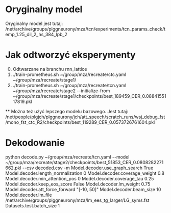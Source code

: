 # Oryginalny model
Oryginalny model jest tutaj: /net/archive/groups/plggneurony/mza/tcn/experiments/tcn_params_check/temp_1.25_dil_2_hs_384_lpb_2

# Jak odtworzyć eksperymenty

0. Odtwarzane na branchu rnn_lattice
1. ./train-prometheus.sh ~/group/mza/recreate/ctc.yaml ~/group/mza/recreate/stage1/
2. ./train-prometheus.sh ~/group/mza/recreate/tcn.yaml ~/group/mza/recreate/stage2 --initialize-from ~/group/mza/recreate/stage1/checkpoints/best_189459_CER_0.0884155117819.pkl

** Można też użyć lepszego modelu bazowego. Jest tutaj: /net/people/plgjch/plggneurony/jch/att_speech/scratch_runs/wsj_debug_fst/mono_fst_ctc_R2/checkpoints/best_119289_CER_0.0573726761604.pkl

# Dekodowanie
python decode.py ~/group/mza/recreate/tcn.yaml --model ~/group/mza/recreate/stage2/checkpoints/best_51853_CER_0.0808282271662.pkl --csv decoded.csv -m Model.decoder.use_graph_search True Model.decoder.length_normalization 0 Model.decoder.coverage_weight 0.8 Model.decoder.min_attention_pos 0 Model.decoder.coverage_tau 0.25 Model.decoder.keep_eos_score False Model.decoder.lm_weight 0.75 Model.decoder.att_force_forward "[-10, 50]" Model.decoder.beam_size 10 Model.decoder.lm_file /net/archive/groups/plggneurony/mza/lm_ees_tg_larger/LG_syms.fst Datasets.test.batch_size 1

